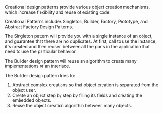 Creational design patterns provide various object creation mechanisms, which increase flexibility and reuse of existing
code.

Creational Patterns includes Singleton, Builder, Factory, Prototype, and Abstract Factory Design Patterns.

The Singleton pattern will provide you with a single instance of an object, and guarantee that there are no duplicates.
At first, call to use the instance, it's created and then reused between all the parts in the application that need to
use the particular behavior.

The Builder design pattern will reuse an algorithm to create many implementations of an interface.

The Builder design pattern tries to:

1. Abstract complex creations so that object creation is separated from the object user.
2. Create an object step by step by filling its fields and creating the embedded objects.
3. Reuse the object creation algorithm between many objects.
